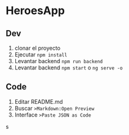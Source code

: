 # HeroesApp

## Dev
1. clonar  el proyecto
2. Ejecutar ``npm install``
3. Levantar backend ``npm run backend``
4. Levantar backend ``npm start`` o ``ng serve -o``


## Code
1. Editar README.md
2. Buscar ``>Markdown:Open Preview``
3. Interface ``>Paste JSON as Code``

s

